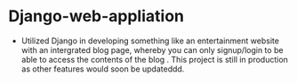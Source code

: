 # Django-web-appliation

- Utilized Django in developing something like an entertainment website with an intergrated blog page, whereby you can only signup/login to be able to access the contents of the blog .
 This project is still in production as other features would soon be updateddd. 
